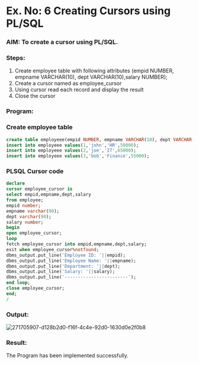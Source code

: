 # Ex. No: 6 Creating Cursors using PL/SQL

### AIM: To create a cursor using PL/SQL.

### Steps:
1. Create employee table with following attributes (empid NUMBER, empname VARCHAR(10), dept VARCHAR(10),salary NUMBER);
2. Create a cursor named as employee_cursor
3. Using cursor read each record and display the result
4. Close the cursor

### Program:
### Create employee table
```sql
create table employeee(empid NUMBER, empname VARCHAR(10), dept VARCHAR(10),salary NUMBER);
insert into employeee values(1,'john','HR',50000);
insert into employeee values(2,'joe','IT',65000);
insert into employeee values(3,'bob','Finance',55000);
```

### PLSQL Cursor code
```sql
declare
cursor employee_cursor is
select empid,empname,dept,salary
from employee;
empid number;
empname varchar(90);
dept varchar(90);
salary number;
begin
open employee_cursor;
loop
fetch employee_cursor into empid,empname,dept,salary;
exit when employee_cursor%notfound;
dbms_output.put_line('Employee ID: '||empid);
dbms_output.put_line('Employee Name: '||empname);
dbms_output.put_line('Department: '||dept);
dbms_output.put_line('Salary: '||salary);
dbms_output.put_line('------------------------');
end loop;
close employee_cursor;
end;
/

```
### Output:

![271705907-d128b2d0-f16f-4c4e-92d0-1630d0e2f0b8](https://github.com/Nandhakumar1313/Ex-no-6-Creating-Cursors-using-PL-SQL/assets/120230694/d70eb140-5806-488e-81d2-504a4c765ed2)


### Result:
The Program has been implemented successfully.
